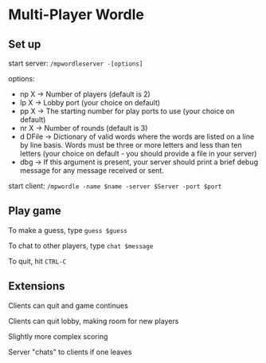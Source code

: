 # Multi-Player Wordle

## Set up

start server: `/mpwordleserver -[options]`

options:
- np X -> Number of players (default is 2)
- lp X -> Lobby port (your choice on default)
- pp X -> The starting number for play ports to use (your choice on default)
- nr X -> Number of rounds (default is 3)
- d DFile -> Dictionary of valid words where the words are listed on a line by line basis.  Words must be three or more letters and less than ten letters  (your choice on default - you should provide a file in your server)
- dbg -> If this argument is present, your server should print a brief debug message for any message received or sent. 

start client: `/mpwordle -name $name -server $Server -port $port`

## Play game

To make a guess, type `guess $guess`

To chat to other players, type `chat $message`

To quit, hit `CTRL-C`

## Extensions

Clients can quit and game continues

Clients can quit lobby, making room for new players

Slightly more complex scoring

Server "chats" to clients if one leaves
